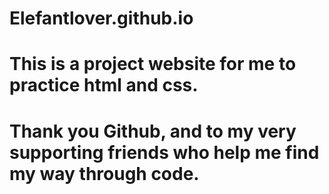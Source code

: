 # Elefantlover.github.io
# 
# This is a project website for me to practice html and css.
# Thank you Github, and to my very supporting friends who help me find my way through code.
